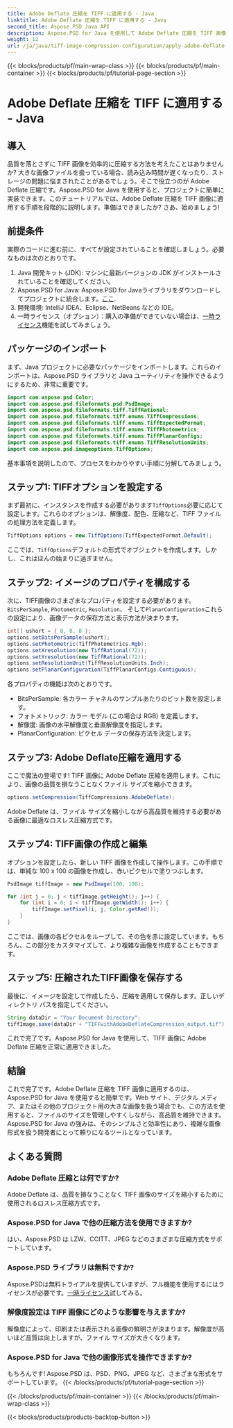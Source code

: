 ```yaml
---
title: Adobe Deflate 圧縮を TIFF に適用する - Java
linktitle: Adobe Deflate 圧縮を TIFF に適用する - Java
second_title: Aspose.PSD Java API
description: Aspose.PSD for Java を使用して Adobe Deflate 圧縮を TIFF 画像に適用する方法を学びます。効率的な画像処理のためのステップバイステップ ガイド。
weight: 12
url: /ja/java/tiff-image-compression-configuration/apply-adobe-deflate-compression-tiff/
---
```


{{< blocks/products/pf/main-wrap-class >}}
{{< blocks/products/pf/main-container >}}
{{< blocks/products/pf/tutorial-page-section >}}

# Adobe Deflate 圧縮を TIFF に適用する - Java

## 導入

品質を落とさずに TIFF 画像を効率的に圧縮する方法を考えたことはありませんか? 大きな画像ファイルを扱っている場合、読み込み時間が遅くなったり、ストレージの問題に悩まされたことがあるでしょう。そこで役立つのが Adobe Deflate 圧縮です。Aspose.PSD for Java を使用すると、プロジェクトに簡単に実装できます。このチュートリアルでは、Adobe Deflate 圧縮を TIFF 画像に適用する手順を段階的に説明します。準備はできましたか? さあ、始めましょう!

## 前提条件

実際のコードに進む前に、すべてが設定されていることを確認しましょう。必要なものは次のとおりです。

1. Java 開発キット (JDK): マシンに最新バージョンの JDK がインストールされていることを確認してください。
2.  Aspose.PSD for Java: Aspose.PSD for Javaライブラリをダウンロードしてプロジェクトに統合します。[ここ](https://releases.aspose.com/psd/java/).
3. 開発環境: IntelliJ IDEA、Eclipse、NetBeans などの IDE。
4. 一時ライセンス（オプション）：購入の準備ができていない場合は、[一時ライセンス](https://purchase.aspose.com/temporary-license/)機能を試してみましょう。

## パッケージのインポート

まず、Java プロジェクトに必要なパッケージをインポートします。これらのインポートは、Aspose.PSD ライブラリと Java ユーティリティを操作できるようにするため、非常に重要です。

```java
import com.aspose.psd.Color;
import com.aspose.psd.fileformats.psd.PsdImage;
import com.aspose.psd.fileformats.tiff.TiffRational;
import com.aspose.psd.fileformats.tiff.enums.TiffCompressions;
import com.aspose.psd.fileformats.tiff.enums.TiffExpectedFormat;
import com.aspose.psd.fileformats.tiff.enums.TiffPhotometrics;
import com.aspose.psd.fileformats.tiff.enums.TiffPlanarConfigs;
import com.aspose.psd.fileformats.tiff.enums.TiffResolutionUnits;
import com.aspose.psd.imageoptions.TiffOptions;
```

基本事項を説明したので、プロセスをわかりやすい手順に分解してみましょう。

## ステップ1: TIFFオプションを設定する

まず最初に、インスタンスを作成する必要があります`TiffOptions`必要に応じて設定します。これらのオプションは、解像度、配色、圧縮など、TIFF ファイルの処理方法を定義します。

```java
TiffOptions options = new TiffOptions(TiffExpectedFormat.Default);
```

ここでは、`TiffOptions`デフォルトの形式でオブジェクトを作成します。しかし、これはほんの始まりに過ぎません。 

## ステップ2: イメージのプロパティを構成する

次に、TIFF画像のさまざまなプロパティを設定する必要があります。`BitsPerSample`, `Photometric`, `Resolution`、 そして`PlanarConfiguration`これらの設定により、画像データの保存方法と表示方法が決まります。

```java
int[] ushort = { 8, 8, 8 };
options.setBitsPerSample(ushort);
options.setPhotometric(TiffPhotometrics.Rgb);
options.setXresolution(new TiffRational(72));
options.setYresolution(new TiffRational(72));
options.setResolutionUnit(TiffResolutionUnits.Inch);
options.setPlanarConfiguration(TiffPlanarConfigs.Contiguous);
```

各プロパティの機能は次のとおりです。
- BitsPerSample: 各カラー チャネルのサンプルあたりのビット数を設定します。
- フォトメトリック: カラー モデル (この場合は RGB) を定義します。
- 解像度: 画像の水平解像度と垂直解像度を指定します。
- PlanarConfiguration: ピクセル データの保存方法を決定します。

## ステップ3: Adobe Deflate圧縮を適用する

ここで魔法の登場です! TIFF 画像に Adobe Deflate 圧縮を適用します。これにより、画像の品質を損なうことなくファイル サイズを縮小できます。

```java
options.setCompression(TiffCompressions.AdobeDeflate);
```

Adobe Deflate は、ファイル サイズを縮小しながら高品質を維持する必要がある画像に最適なロスレス圧縮方式です。

## ステップ4: TIFF画像の作成と編集

オプションを設定したら、新しい TIFF 画像を作成して操作します。この手順では、単純な 100 x 100 の画像を作成し、赤いピクセルで塗りつぶします。

```java
PsdImage tiffImage = new PsdImage(100, 100);

for (int j = 0; j < tiffImage.getHeight(); j++) {
    for (int i = 0; i < tiffImage.getWidth(); i++) {
        tiffImage.setPixel(i, j, Color.getRed());
    }
}
```

ここでは、画像の各ピクセルをループして、その色を赤に設定しています。もちろん、この部分をカスタマイズして、より複雑な画像を作成することもできます。

## ステップ5: 圧縮されたTIFF画像を保存する

最後に、イメージを設定して作成したら、圧縮を適用して保存します。正しいディレクトリ パスを指定してください。

```java
String dataDir = "Your Document Directory";
tiffImage.save(dataDir + "TIFFwithAdobeDeflateCompression_output.tif");
```

これで完了です。Aspose.PSD for Java を使用して、TIFF 画像に Adobe Deflate 圧縮を正常に適用できました。

## 結論

これで完了です。Adobe Deflate 圧縮を TIFF 画像に適用するのは、Aspose.PSD for Java を使用すると簡単です。Web サイト、デジタル メディア、またはその他のプロジェクト用の大きな画像を扱う場合でも、この方法を使用すると、ファイルのサイズを管理しやすくしながら、高品質を維持できます。Aspose.PSD for Java の強みは、そのシンプルさと効率性にあり、複雑な画像形式を扱う開発者にとって頼りになるツールとなっています。

## よくある質問

### Adobe Deflate 圧縮とは何ですか?
Adobe Deflate は、品質を損なうことなく TIFF 画像のサイズを縮小するために使用されるロスレス圧縮方式です。

### Aspose.PSD for Java で他の圧縮方法を使用できますか?
はい、Aspose.PSD は LZW、CCITT、JPEG などのさまざまな圧縮方式をサポートしています。

### Aspose.PSD ライブラリは無料ですか?
 Aspose.PSDは無料トライアルを提供していますが、フル機能を使用するにはライセンスが必要です。[一時ライセンス](https://purchase.aspose.com/temporary-license/)試してみる。

### 解像度設定は TIFF 画像にどのような影響を与えますか?
解像度によって、印刷または表示される画像の鮮明さが決まります。解像度が高いほど品質は向上しますが、ファイル サイズが大きくなります。

### Aspose.PSD for Java で他の画像形式を操作できますか?
もちろんです! Aspose.PSD は、PSD、PNG、JPEG など、さまざまな形式をサポートしています。
{{< /blocks/products/pf/tutorial-page-section >}}

{{< /blocks/products/pf/main-container >}}
{{< /blocks/products/pf/main-wrap-class >}}

{{< blocks/products/products-backtop-button >}}
